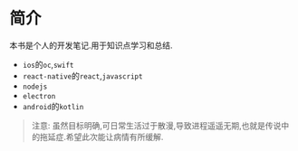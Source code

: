 # 简介

本书是个人的开发笔记.用于知识点学习和总结.

- `ios`的`oc`,`swift` 
- `react-native`的`react`,`javascript`
- `nodejs`
- `electron`
- `android`的`kotlin`


> 注意: 虽然目标明确,可日常生活过于散漫,导致进程遥遥无期,也就是传说中的拖延症.希望此次能让病情有所缓解.
